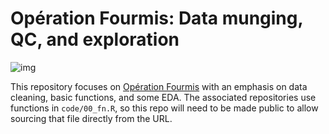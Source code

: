 # Opération Fourmis: Data munging, QC, and exploration

![img](https://wp.unil.ch/fourmisvaud/files/2019/03/Titre_OrangeViolet.png)

This repository focuses on [Opération Fourmis](https://wp.unil.ch/fourmisvaud/) with an emphasis on data cleaning, basic functions, and some EDA. The associated repositories use functions in `code/00_fn.R`, so this repo will need to be made public to allow sourcing that file directly from the URL. 
